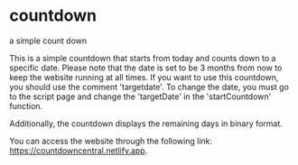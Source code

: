 # countdown
a simple count down


This is a simple countdown that starts from today and counts down to a specific date. 
Please note that the date is set to be 3 months from now to keep the website running at all times. 
If you want to use this countdown, you should use the comment 'targetdate'. To change the date, you must go to the script page and change the 'targetDate' in the 'startCountdown' function. 

Additionally, the countdown displays the remaining days in binary format. 

You can access the website through the following link: https://countdowncentral.netlify.app.
